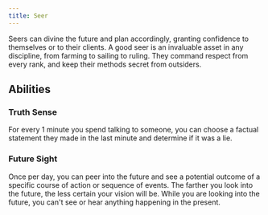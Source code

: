 ```yaml
---
title: Seer
---
```


Seers can divine the future and plan accordingly, granting confidence to themselves or to their clients. A good seer is an invaluable asset in any discipline, from farming to sailing to ruling. They command respect from every rank, and keep their methods secret from outsiders.

## Abilities

### Truth Sense

For every 1 minute you spend talking to someone, you can choose a factual statement they made in the last minute and determine if it was a lie.

### Future Sight

Once per day, you can peer into the future and see a potential outcome of a specific course of action or sequence of events. The farther you look into the future, the less certain your vision will be. While you are looking into the future, you can't see or hear anything happening in the present.
